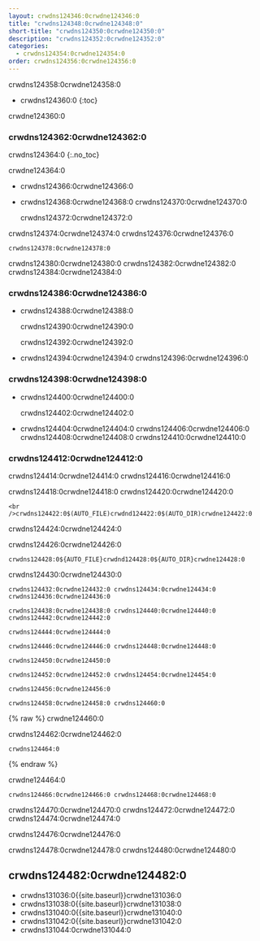 ```yaml
---
layout: crwdns124346:0crwdne124346:0
title: "crwdns124348:0crwdne124348:0"
short-title: "crwdns124350:0crwdne124350:0"
description: "crwdns124352:0crwdne124352:0"
categories:
  - crwdns124354:0crwdne124354:0
order: crwdns124356:0crwdne124356:0
---
```

crwdns124358:0crwdne124358:0

- crwdns124360:0
{:toc}

crwdne124360:0

### crwdns124362:0crwdne124362:0

crwdns124364:0
{:.no_toc}

crwdne124364:0

- crwdns124366:0crwdne124366:0

- crwdns124368:0crwdne124368:0 crwdns124370:0crwdne124370:0

    crwdns124372:0crwdne124372:0
    

crwdns124374:0crwdne124374:0 crwdns124376:0crwdne124376:0

    crwdns124378:0crwdne124378:0
    

crwdns124380:0crwdne124380:0 crwdns124382:0crwdne124382:0 crwdns124384:0crwdne124384:0

### crwdns124386:0crwdne124386:0

- crwdns124388:0crwdne124388:0

    crwdns124390:0crwdne124390:0
    

    crwdns124392:0crwdne124392:0
    

- crwdns124394:0crwdne124394:0 crwdns124396:0crwdne124396:0

### crwdns124398:0crwdne124398:0

- crwdns124400:0crwdne124400:0

    crwdns124402:0crwdne124402:0
    

- crwdns124404:0crwdne124404:0 crwdns124406:0crwdne124406:0 crwdns124408:0crwdne124408:0 crwdns124410:0crwdne124410:0

### crwdns124412:0crwdne124412:0

crwdns124414:0crwdne124414:0 crwdns124416:0crwdne124416:0

crwdns124418:0crwdne124418:0 crwdns124420:0crwdne124420:0

    <br />crwdns124422:0$(AUTO_FILE)crwdnd124422:0$(AUTO_DIR)crwdne124422:0
    

crwdns124424:0crwdne124424:0

crwdns124426:0crwdne124426:0

    crwdns124428:0${AUTO_FILE}crwdnd124428:0${AUTO_DIR}crwdne124428:0

crwdns124430:0crwdne124430:0

    crwdns124432:0crwdne124432:0 crwdns124434:0crwdne124434:0 crwdns124436:0crwdne124436:0
    
    crwdns124438:0crwdne124438:0 crwdns124440:0crwdne124440:0 crwdns124442:0crwdne124442:0
    
    crwdns124444:0crwdne124444:0
    
    crwdns124446:0crwdne124446:0 crwdns124448:0crwdne124448:0
    
    crwdns124450:0crwdne124450:0
    
    crwdns124452:0crwdne124452:0 crwdns124454:0crwdne124454:0
    
    crwdns124456:0crwdne124456:0
    
    crwdns124458:0crwdne124458:0 crwdns124460:0

{% raw %}
crwdne124460:0
    

crwdns124462:0crwdne124462:0

    crwdns124464:0
{% endraw %}

crwdne124464:0
    
    crwdns124466:0crwdne124466:0 crwdns124468:0crwdne124468:0
    

crwdns124470:0crwdne124470:0 crwdns124472:0crwdne124472:0 crwdns124474:0crwdne124474:0

crwdns124476:0crwdne124476:0

crwdns124478:0crwdne124478:0 crwdns124480:0crwdne124480:0

## crwdns124482:0crwdne124482:0

- crwdns131036:0{{site.baseurl}}crwdne131036:0
- crwdns131038:0{{site.baseurl}}crwdne131038:0
- crwdns131040:0{{site.baseurl}}crwdne131040:0
- crwdns131042:0{{site.baseurl}}crwdne131042:0
- crwdns131044:0crwdne131044:0